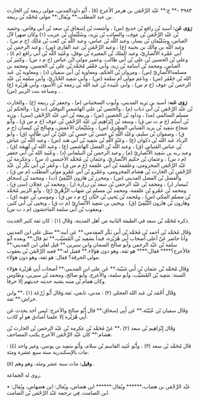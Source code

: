 ٣٩٨٣ -** ع:** عَبْد الرَّحْمَن بن هرمز الأعرج (٥) ، أَبُو داودالمدني، مولى ربيعة بْن الحارث بن عبد المطلب،** ويُقال:** مولى مُحَمَّد بْن ربيعة.

**رَوَى عَن:** أسيد بْن رافع بْن خديج (س) ، وأشعث بْن إسحاق بْن سعد بْن أَبي وقاص، وحميد بْن عَبْد الرَّحْمَن بْن عوف، والسائب بْن يَزِيد، وسُلَيْمان بْن عريب (١) وكان صهرا لآل العباس، وسُلَيْمان بْن يسار، وعبد اللَّه بْن عباس، وعبد اللَّهِ بْن كعب بْن مَالِك (خ م س) ، وعبد اللَّه بن مالك بن بحينة (ع) ، وعبد الرَّحْمَن بْن عبد القاري (س) ، وعبد الرحمن بْن أَبي عَمْرة الأَنْصارِيّ، وعبد الملك بْن المغيرة بْن نوفل، وعُبَيد اللَّه بْن أَبي رافع (م ٤) ، وعلي بْن الحسين بْن علي بْن أَبي طالب، وعمير مولى ابْن عباس (خ م د س) ، وكثير بْن العباس، ومحمد بْن أسامة بْن زيد، وأبي جَعْفَر مُحَمَّد بْن علي بْن الحسين، ومحمد بن مسلمةالأَنْصارِيّ (س) ، ومروان بْن الحكم، ومعاوية بْن أَبي سفيان (د) ، ومعاوية بْن عَبد الله بْن جَعْفَر (س) ، وناعم مولى أم سلمة (س) ، وأبي سَعِيد الخُدْرِيّ، وأبي سلمة بْن عَبْد الرحمن بْن عوف (خ م س) ، وأبي عُبَيدة بْن عَبد الله بْن زمعة بْن الأسود، وأبي هُرَيْرة (ع) ، وضباعة بنت الزبير (س) .

**رَوَى عَنه:** أسيد بن يَزِيد المديني، وأيوب السختياني (م) ، وجعفر بْن ربيعة (ع) ، والحارث بْن عَبْد الرَّحْمَنِ بْن أَبي ذباب (م) ، والحسن بْن علي الهاشمي النوفلي (ت ق) ، والحكم بْن مسلم السالمي (مد) ، وداود بْن الحصين (س) ، وربيعة بْن أَبي عَبْد الرَّحْمَن (سي) ، وزيد بْن أسلم (خ م ت س ق) ، وسعد بْن إِبْرَاهِيم بْن عَبْد الرَّحْمَنِ بْن عوف (خ م س ق) ، وأَبُو شجاع سَعِيد بْن يزيد القتباني المِصْرِي (س) ، وسُلَيْمان الأعمش، وصالح بْن كيسان (خ م ق) ، وصفوان بْن سليم، وعَبْد اللَّهِ بْن حسن بْن حسن بْن عَلِيّ بْن أَبي طَالِب (ق) ، وأبو الزناد عَبد الله بْن ذكوان (ع) ، وعَبْد اللَّهِ بْن سَعِيد بْن أَبي هند (س) ، وعبد اللَّه بْن عياش بْن عباس القتباني (ق) ، وعبد اللَّه بْن الفضل الهاشمي (ع) ، وعبد الله بْن لَهِيعَة (ق) ، وعبد ربه بن سَعِيد الأَنْصارِيّ (م) ، وعبد الرحمن بْن البيلماني (د) ، وعُبَيد الله بْن أَبي جعفر (م د س) ، وعثمان بْن حكيم الأَنْصارِيّ، وعثمان بْن مُحَمَّد الأخنسي (د س) ، وعكرمة بْن عَبْد الرَّحْمَن المخزومي، وعلقمة بْن أَبي علقمة (خ م س ق) ، وعُمَر بْن أَبي بَكْر بْن عَبْد الرَّحْمَنِ بْن الحارث بْن هشام المخزومي، وعَمْرو بْن أَبي عَمْرو مولى المطلب (م س ق) ، والفضل بْن الفضل المديني (س) ، ومحرز بْن هارون التَّيْمِيّ (ت) ، ومحمد بْن إسحاق بْنيسار (ر) ، ومحمد بْن عَبْد الرحمن بْن سعد بْن زرارة (ر) ، ومحمد بْن عجلان (سي ق) ، ومحمد بْن عَمْرو بْن علقمة، ومحمد بْن مسلم بْن شهاب الزُّهْرِيّ (ع) ، وأبو الزبير مُحَمَّد بْن مسلم المكي (س) ، ومُحمد بْن يَحيى بْن حَبَّان (خ م د س ق) ، وموسى بْن عقبة (ق) ، وهارون بْن هارون التَّيْمِيّ (ق) ، ويحيى بن سَعِيد الأَنْصارِيّ (م ت ق) ، ويحيى بْن أَبي كثير، ويعقوب بْن أَبي سلمة الماجشون (م د ت س) .

ذكره مُحَمَّد بْن سعد في الطبقة الثانية من أهل المدينة، وَقَال (١) : كان ثقة كثير الحديث.

وَقَال مُحَمَّد بْن أحمد بْن مُحَمَّد بْن أَبي بَكْر المقدمي،** عَن أبيه:** سئل علي ابن المديني وأنا حاضر عَنْ أعلى أصحاب أَبِي هُرَيْرة، فبدأ بسَعِيد بْن المُسَيَّب،** ثم قال:** وبعده أَبُو سلمة بْن عَبْد الرحمن وأبو صالح السمان وابن سيرين.** قيل لعلي ابن المديني:** فالأعرج؟**** فقال:**** هو ثقة، وهو دون هؤلاء.** فقيل له:** فعبد الرَّحْمَن بْن يعقوب مولى الحرقة؟ فقال: هو ثقة، وهو دون هؤلاء.

وَقَال مُحَمَّد بْن عثمان بْن أَبي شَيْبَة،** عَن على ابن المديني:** أصحاب أَبِي هُرَيْرة هؤلاء الستة: سَعِيد بْن المُسَيَّب، وأبو سلمة، والأعرج، وأبو صالح، ومحمد بْن سيرين، وطاوس وكان همام بْن منبه يشبه حديثه حديثهم إلا حرفا.

وَقَال أَحْمَد بْن عَبد الله العجلي (٢) : مدني، تابعي، ثقة.وَقَال أَبُو زُرْعَة (١) ،** وابن خراش:** ثقة.

وَقَال سفيان بْن عُيَيْنَة،** عَن أَبِي إسحاق:** قال أَبُو صالح والأعرج: ليس أحد يحدث عَن أَبِي هُرَيْرة إلا علمنا أصادق هو أو كاذب.

وَقَال إِبْرَاهِيم بْن سعد (٢) ،** عَنْ مُحَمَّد بْن عكرمة بْن عَبْد الرحمن بْن الحارث بْن هشام:** كان عَبْد الرَّحْمَن الأعرج يكتب المصاحف.

قال مُحَمَّد بْن سعد (٣) ، وأَبُو عُبَيد القاسم بْن سلام، وأَبُو سَعِيد بن يونس، وغير واحد (٤) : مات بالإسكندرية سنة سبع عشرة ومئة.

**وقيل:** مات سنة عشر ومئة، وهو وهم (٥) .

روى له الجماعة.

• عَبْد الرَّحْمَن بن هضاب،****** ويُقال:****** ابن هضاض، ويُقال: ابن هضهاض، ويُقال: ابن الصامت، فِي ترجمة عَبْد الرَّحْمَن بْن الصامت.